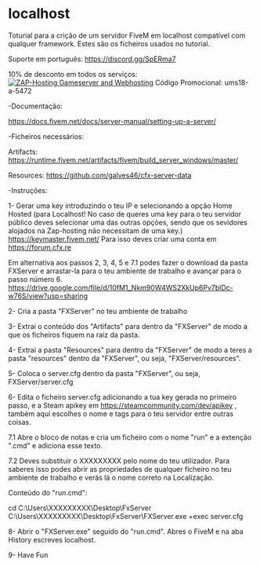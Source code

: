 # localhost
Toturial para a crição de um servidor FiveM em localhost compatível com qualquer framework. Estes são os ficheiros usados no tutorial.


Suporte em português: https://discord.gg/SpERma7


10% de desconto em todos os serviços:
<a href='https://zap-hosting.com/a/992c9e08c563a2b021fbd10fdaf9513838380d56'><img src="https://zap-cdn.com/interface/_images/banner/gameserver/fivem-affiliate-banner-1006x180.png" alt="ZAP-Hosting Gameserver and Webhosting"></a>
Código Promocional: ums18-a-5472


-Documentação:

https://docs.fivem.net/docs/server-manual/setting-up-a-server/


-Ficheiros necessários:

Artifacts:
https://runtime.fivem.net/artifacts/fivem/build_server_windows/master/

Resources:
https://github.com/galves46/cfx-server-data

-Instruções:

1- Gerar uma key introduzindo o teu IP e selecionando a opção Home Hosted (para Localhost! No caso de queres uma key para o teu servidor público deves selecionar uma das outras opções, sendo que os sevidores alojados na Zap-hosting não necessitam de uma key.)
https://keymaster.fivem.net/
Para isso deves criar uma conta em https://forum.cfx.re

Em alternativa aos passos 2, 3, 4, 5 e 7.1 podes fazer o download da pasta FXServer e arrastar-la para o teu ambiente de trabalho e avançar para o passo número 6.
https://drive.google.com/file/d/10fM1_Nkm90W4WS2XkUp6Pv7blDc-w76S/view?usp=sharing

2- Cria a pasta "FXServer" no teu ambiente de trabalho 

3- Extrai o conteúdo dos "Artifacts" para dentro da "FXServer" de modo a que os ficheiros fiquem na raiz da pasta.

4- Extrai a pasta "Resources" para dentro da "FXServer" de modo a teres a pasta "resources" dentro da "FXServer", ou seja, "FXServer/resources".

5- Coloca o server.cfg dentro da pasta "FXServer", ou seja, FXServer/server.cfg

6- Edita o ficheiro server.cfg adicionando a tua key gerada no primeiro passo, e a Steam apikey em https://steamcommunity.com/dev/apikey , também aqui escolhes o nome e tags para o teu servidor entre outras coisas.

7.1 Abre o bloco de notas e cria um ficheiro com o nome "run" e a extenção ".cmd" e adiciona esse texto. 

7.2 Deves substituir o XXXXXXXXX pelo nome do teu utilizador. Para saberes isso podes abrir as propriedades de qualquer ficheiro no teu ambiente de trabalho e verás lá o nome correto na Localização.

Conteúdo do "run.cmd":

cd C:\Users\XXXXXXXXX\Desktop\FxServer
C:\Users\XXXXXXXXX\Desktop\FxServer\FXServer.exe +exec server.cfg

8- Abrir o "FXServer.exe" seguido do "run.cmd". Abres o FiveM e na aba History escreves localhost.

9- Have Fun
